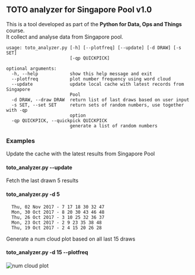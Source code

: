 ## TOTO analyzer for Singapore Pool v1.0
This is a tool developed as part of the **Python for Data, Ops and Things** course.<br>
It collect and analyse data from Singapore pool.

```
usage: toto_analyzer.py [-h] [--plotfreq] [--update] [-d DRAW] [-s SET]
                        [-qp QUICKPICK]

optional arguments:
  -h, --help            show this help message and exit
  --plotfreq            plot number frequency using word cloud
  --update              update local cache with latest records from Singapore
                        Pool
  -d DRAW, --draw DRAW  return list of last draws based on user input
  -s SET, --set SET     return sets of random numbers, use together with -qp
                        option
  -qp QUICKPICK, --quickpick QUICKPICK
                        generate a list of random numbers
```

### Examples
Update the cache with the latest results from Singapore Pool
#### toto_analyzer.py --update
Fetch the last drawn 5 results
#### toto_analyzer.py -d 5
```
  Thu, 02 Nov 2017 - 7 17 18 30 32 47
  Mon, 30 Oct 2017 - 8 20 30 43 46 48
  Thu, 26 Oct 2017 - 3 10 25 32 36 37
  Mon, 23 Oct 2017 - 2 9 23 35 38 48
  Thu, 19 Oct 2017 - 2 4 15 20 26 28
```
Generate a num cloud plot based on all last 15 draws
#### toto_analyzer.py -d 15 --plotfreq
![num cloud plot](https://github.com/portergoh/toto/blob/master/resource/numcloud.png)
